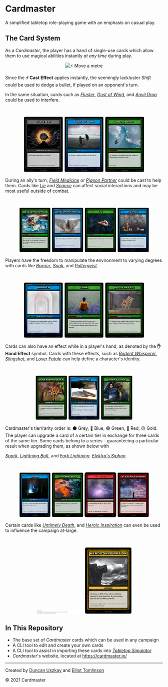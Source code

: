 # Cardmaster

A simplified tabletop role-playing game with an emphasis on casual play.

## The Card System

As a *Cardmaster*, the player has a hand of single-use cards which allow them to use magical abilities instantly *at any time* during play.
<p align="center">
  <img src="https://git.io/JEQYa" width="30%" title="⚡ Move a metre">
</p>

Since the **⚡ Cast Effect** applies instantly, the seemingly lackluster _Shift_ could be used to dodge a bullet, if played on an opponent's turn. 

In the same situation, cards such as 
  <i><a href="#Fluster" title="⚡ Decrease the result of a roll by 1">Fluster</a></i>, 
  <i><a href="#Gust of Wind" title="⚡ Throw a visible character up into the air">Gust of Wind</a></i>, and 
  <i><a href="#Anvil Drop" title="⚡ Summon a cast-steel anvil into existence above target character's head">Anvil Drop</a></i> 
could be used to interfere.

<br>
<p align="center">
  <img src="https://raw.githubusercontent.com/elliottomlinson/cardmaster/master/res/card/generated/Fluster.png" width="25%"
       id="Fluster" title="⚡ Decrease the result of a roll by 1">
  <img src="https://raw.githubusercontent.com/elliottomlinson/cardmaster/master/res/card/generated/Gust%20of%20Wind.png" width="25%"
       id="Gust of Wind" title="⚡ Throw a visible character up into the air">
  <img src="https://raw.githubusercontent.com/elliottomlinson/cardmaster/master/res/card/generated/Anvil%20Drop.png" width="25%"
       id="Anvil Drop" title="⚡ Summon a cast-steel anvil into existence above target character's head">
</p>

During an ally's turn,
  <i><a href="#Field Medicine" title="⚡ Heal a visible character 15. They can move twice as fast for the remainder of the session &#013;✋ Run twice as fast while carrying friendly characters">Field Medicine</a></i> or
  <i><a href="#Pigeon Partner" title="⚡ Summon a pigeon to perform a simple task">Pigeon Partner</a></i>
could be cast to help them. Cards like 
  <i><a href="#Lie" title="⚡ Target NPC will believe your next statement">Lie</a></i> and
  <i><a href="#Seance" title="⚡ Speak with any dead NPC. Their voice can be heard by all nearby NPCs.">Seance</a></i>
can affect social interactions and may be most useful outside of combat.

<br>
<p align="center">
  <img src="https://raw.githubusercontent.com/elliottomlinson/cardmaster/master/res/card/generated/Field%20Medicine.png" width="20%"
       id="Field Medicine" title="⚡ Heal a visible character 15. They can move twice as fast for the remainder of the session &#013;✋ Run twice as fast while carrying friendly characters">
  <img src="https://raw.githubusercontent.com/elliottomlinson/cardmaster/master/res/card/generated/Pigeon%20Partner.png" width="20%" 
       id="Pigeon Partner" title="⚡ Summon a pigeon to perform a simple task">
  <img src="https://raw.githubusercontent.com/elliottomlinson/cardmaster/master/res/card/generated/Lie.png" width="20%" 
       id="Lie" title="⚡ Target NPC will believe your next statement">
  <img src="https://raw.githubusercontent.com/elliottomlinson/cardmaster/master/res/card/generated/Seance.png" width="20%" 
       id="Seance" title="⚡ Speak with any dead NPC. Their voice can be heard by all nearby NPCs.">
</p>

Players have the freedom to manipulate the environment to varying degrees with cards like 
  <i><a href="#Barrier" title="⚡ Summon an impenetrable column of light in adjacent square metre for 5 minutes">Barrier</a></i>,
  <i><a href="#Soak" title="⚡ Cause everything within 2 metres of a visible object to become saturated with water">Soak</a></i>, and
  <i><a href="#Poltergeist" title="⚡ Possess a non-magic object within 5 tiles of your body until you lose concentration.">Poltergeist</a></i>.

<br>
<p align="center">
  <img src="https://raw.githubusercontent.com/elliottomlinson/cardmaster/master/res/card/generated/Barrier.png" width="25%" 
       id="Barrier" title="⚡ Summon an impenetrable column of light in adjacent square metre for 5 minutes">
  <img src="https://raw.githubusercontent.com/elliottomlinson/cardmaster/master/res/card/generated/Soak.png" width="25%" 
       id="Soak" title="⚡ Cause everything within 2 metres of a visible object to become saturated with water">
  <img src="https://raw.githubusercontent.com/elliottomlinson/cardmaster/master/res/card/generated/Poltergeist.png" width="25%" 
       id="Poltergeist" title="⚡ Possess a non-magic object within 5 tiles of your body until you lose concentration.">
</p>

Cards can also have an effect while in a player's hand, as denoted by the **✋ Hand Effect** symbol. Cards with these effects, such as 
  <i><a href="#Rodent Whisperer" title="⚡ Turn into a rodent for as long as you want &#013;✋ You hold influence over members of Order Rodentia">Rodent Whisperer</a></i>,
  <i><a href="#Slingshot" title="⚡ Launch a baseball sized rock at a visible target &#013;✋ Gain advantage when throwing objects">Slingshot</a></i>, and
  <i><a href="#Lover Fatale" title="⚡ A visible NPC develops feelings for you &#013;✋ Attacks against characters who love you deal 25 bonus damage">Lover Fatale</a></i>
can help define a character's identity.

<br>
<p align="center">
  <img src="https://raw.githubusercontent.com/elliottomlinson/cardmaster/master/res/card/generated/Rodent%20Whisperer.png" width="20%" 
       id="Rodent Whisperer" title="⚡ Turn into a rodent for as long as you want &#013;✋ You hold influence over members of Order Rodentia">
  <img src="https://raw.githubusercontent.com/elliottomlinson/cardmaster/master/res/card/generated/Slingshot.png" width="20%" 
       id="Slingshot" title="⚡ Launch a baseball sized rock at a visible target &#013;✋ Gain advantage when throwing objects">
  <img src="https://raw.githubusercontent.com/elliottomlinson/cardmaster/master/res/card/generated/Lover%20Fatale.png" width="20%" 
       id="Lover Fatale" title="⚡ A visible NPC develops feelings for you &#013;✋ Attacks against characters who love you deal 25 bonus damage">
</p>

Cardmaster's tier/rarity order is: ⚫ Grey, 🔵 Blue, 🟢 Green, 🔴 Red, 🟡 Gold. The player can upgrade a card of a certain tier in exchange for three cards of the same tier. Some cards belong to a series - guaranteeing a particular result when upgrading them, as shown below with 

  <i><a href="#Spark" title="⚡ Deal 3 damage to a visible character with a painful bolt of electricity">Spark</a></i>,
  <i><a href="#Lightning Bolt" title="⚡ Deal 4 damage and stun up to 2 visible characters.">Lightning Bolt</a></i>, and
  <i><a href="#Fork Lightning" title="⚡ Deal 6 damage and stun to up to 6 visible characters.">Fork Lightning</a></i>.
   <i><a href="#Elektra's Siphon" title="⚡Cause a complete blackout in a 100 kilometre radius. Draw 3 copies of Fork Lightning.">Elektra's Siphon</a></i>.

<br>
<p align="center">
  <img src="https://raw.githubusercontent.com/elliottomlinson/cardmaster/master/res/card/generated/Spark.png" width="20%" 
       id="Spark" title="⚡ Deal 3 damage to a visible character with a painful bolt of electricity">
  <img src="https://raw.githubusercontent.com/elliottomlinson/cardmaster/master/res/card/generated/Lightning%20Bolt.png" width="20%" 
       id="Lightning Bolt" title="⚡ Deal 4 damage and stun up to 2 visible characters.">
  <img src="https://raw.githubusercontent.com/elliottomlinson/cardmaster/master/res/card/generated/Fork%20Lightning.png" width="20%" 
       id="Fork Lightning" title="⚡ Deal 6 damage and stun to up to 6 visible characters.">
  <img src="https://raw.githubusercontent.com/elliottomlinson/cardmaster/master/res/card/generated/Elektra's%20Siphon.png" width="20%" 
       id="Elektra's Siphon" title="⚡Cause a complete blackout in a 100 kilometre radius. Draw 3 copies of Fork Lightning.">
</p>

Certain cards like 
 <i><a href="#Untimely Death" title="⚡ Name an NPC. They will be suddenly inspired to seek greatness. By next session they will be incredibly powerful.">Untimely Death</a></i>, and 
 <i><a href="#Heroic Inspiration" title="⚡ Name a character not on the current map. They die.">Heroic Inspiration</a></i>
can even be used to influence the campaign at-large.

<br>
<p align="center">
  <img src="https://raw.githubusercontent.com/elliottomlinson/cardmaster/master/res/card/generated/Untimely%20Death.png" width="30%" 
       id="Untimely Death" title="⚡ Name a character not on the current map. They die.">
  <img src="https://raw.githubusercontent.com/elliottomlinson/cardmaster/master/res/card/generated/Heroic%20Inspiration.png" width="30%" 
       id="Heroic Inspiration" title="⚡ Name an NPC. They will be suddenly inspired to seek greatness. By next session they will be incredibly powerful.">
</p>

## In This Repository

- The base set of *Cardmaster* cards which can be used in any campaign
- A CLI tool to edit and create your own cards
- A CLI tool to assist in importing these cards into *[Tabletop Simulator](https://tabletopsimulator.com/)*
- *Cardmaster*'s website, located at https://cardmaster.io/

---

Created by [Duncan Uszkay](https://github.com/DuncanUszkay1) and [Elliot Tomlinson](https://github.com/elliottomlinson)

© 2021 Cardmaster
